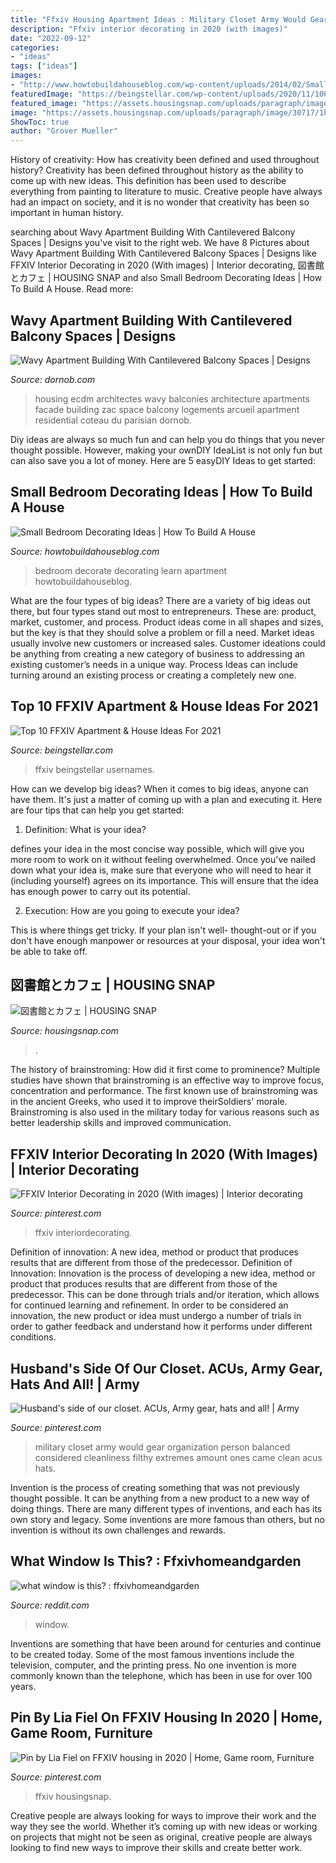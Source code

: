 ```yaml
---
title: "Ffxiv Housing Apartment Ideas : Military Closet Army Would Gear Organization Person Balanced Considered Cleanliness Filthy Extremes Amount Ones Came Clean Acus Hats"
description: "Ffxiv interior decorating in 2020 (with images)"
date: "2022-09-12"
categories:
- "ideas"
tags: ["ideas"]
images:
- "http://www.howtobuildahouseblog.com/wp-content/uploads/2014/02/Small-Bedroom-881x1024.jpg"
featuredImage: "https://beingstellar.com/wp-content/uploads/2020/11/106002537_110475893928971_1643827631327453826_n.jpg"
featured_image: "https://assets.housingsnap.com/uploads/paragraph/image/30717/1b3eab26aed2412c39c6e24f8653bd4f_watermark.jpg"
image: "https://assets.housingsnap.com/uploads/paragraph/image/30717/1b3eab26aed2412c39c6e24f8653bd4f_watermark.jpg"
ShowToc: true
author: "Grover Mueller"
---
```



History of creativity: How has creativity been defined and used throughout history?
Creativity has been defined throughout history as the ability to come up with new ideas. This definition has been used to describe everything from painting to literature to music. Creative people have always had an impact on society, and it is no wonder that creativity has been so important in human history.

	

		
searching about Wavy Apartment Building With Cantilevered Balcony Spaces | Designs you've visit to the right web. We have 8 Pictures about Wavy Apartment Building With Cantilevered Balcony Spaces | Designs like FFXIV Interior Decorating in 2020 (With images) | Interior decorating, 図書館とカフェ | HOUSING SNAP and also Small Bedroom Decorating Ideas | How To Build A House. Read more:
		
    
## Wavy Apartment Building With Cantilevered Balcony Spaces | Designs

<img loading=lazy src="https://dornob.com/wp-content/uploads/2014/10/62.jpg" onerror="this.onerror=null;this.src='https://tse4.mm.bing.net/th?id=OIP.O_F_gGQPbcHO8xoko-BXQQAAAA&amp;pid=15.1';" alt="Wavy Apartment Building With Cantilevered Balcony Spaces | Designs">

_Source: dornob.com_

>housing ecdm architectes wavy balconies architecture apartments facade building zac space balcony logements arcueil apartment residential coteau du parisian dornob. 

	

Diy ideas are always so much fun and can help you do things that you never thought possible. However, making your ownDIY IdeaList is not only fun but can also save you a lot of money. Here are 5 easyDIY Ideas to get started: 

    
## Small Bedroom Decorating Ideas | How To Build A House

<img loading=lazy src="http://www.howtobuildahouseblog.com/wp-content/uploads/2014/02/Small-Bedroom-881x1024.jpg" onerror="this.onerror=null;this.src='https://tse4.mm.bing.net/th?id=OIP.tmu6zz3wXml8yfxEaLsXZwHaIm&amp;pid=15.1';" alt="Small Bedroom Decorating Ideas | How To Build A House">

_Source: howtobuildahouseblog.com_

>bedroom decorate decorating learn apartment howtobuildahouseblog. 

	

What are the four types of big ideas?
There are a variety of big ideas out there, but four types stand out most to entrepreneurs. These are: product, market, customer, and process. Product ideas come in all shapes and sizes, but the key is that they should solve a problem or fill a need. Market ideas usually involve new customers or increased sales. Customer ideations could be anything from creating a new category of business to addressing an existing customer’s needs in a unique way. Process Ideas can include turning around an existing process or creating a completely new one.

    
## Top 10 FFXIV Apartment &amp; House Ideas For 2021

<img loading=lazy src="https://beingstellar.com/wp-content/uploads/2020/11/106002537_110475893928971_1643827631327453826_n.jpg" onerror="this.onerror=null;this.src='https://tse1.mm.bing.net/th?id=OIP.fV_vbJCNijstf3DfGW7TtwHaEK&amp;pid=15.1';" alt="Top 10 FFXIV Apartment &amp; House Ideas For 2021">

_Source: beingstellar.com_

>ffxiv beingstellar usernames. 

	

How can we develop big ideas?
When it comes to big ideas, anyone can have them. It's just a matter of coming up with a plan and executing it. Here are four tips that can help you get started:
1. Definition: What is your idea?

 defines your idea in the most concise way possible, which will give you more room to work on it without feeling overwhelmed. Once you've nailed down what your idea is, make sure that everyone who will need to hear it (including yourself) agrees on its importance. This will ensure that the idea has enough power to carry out its potential.

2. Execution: How are you going to execute your idea?

This is where things get tricky. If your plan isn't well- thought-out or if you don't have enough manpower or resources at your disposal, your idea won't be able to take off.

    
## 図書館とカフェ | HOUSING SNAP

<img loading=lazy src="https://assets.housingsnap.com/uploads/paragraph/image/30717/1b3eab26aed2412c39c6e24f8653bd4f_watermark.jpg" onerror="this.onerror=null;this.src='https://tse1.mm.bing.net/th?id=OIP.T4N2LwkuLpKuUBfMnajQpAHaD7&amp;pid=15.1';" alt="図書館とカフェ | HOUSING SNAP">

_Source: housingsnap.com_

>. 

	

The history of brainstroming: How did it first come to prominence?
Multiple studies have shown that brainstroming is an effective way to improve focus, concentration and performance. The first known use of brainstroming was in the ancient Greeks, who used it to improve theirSoldiers' morale. Brainstroming is also used in the military today for various reasons such as better leadership skills and improved communication.

    
## FFXIV Interior Decorating In 2020 (With Images) | Interior Decorating

<img loading=lazy src="https://i.pinimg.com/736x/08/6f/95/086f95a7cfbc5e5e6bdc2a1d6ddbd5cc.jpg" onerror="this.onerror=null;this.src='https://tse3.mm.bing.net/th?id=OIP.xtN94tCqp9ScbhX-laXgQQHaEK&amp;pid=15.1';" alt="FFXIV Interior Decorating in 2020 (With images) | Interior decorating">

_Source: pinterest.com_

>ffxiv interiordecorating. 

	

Definition of innovation: A new idea, method or product that produces results that are different from those of the predecessor.
Definition of Innovation: 
Innovation is the process of developing a new idea, method or product that produces results that are different from those of the predecessor. This can be done through trials and/or iteration, which allows for continued learning and refinement. In order to be considered an innovation, the new product or idea must undergo a number of trials in order to gather feedback and understand how it performs under different conditions.

    
## Husband&#039;s Side Of Our Closet. ACUs, Army Gear, Hats And All! | Army

<img loading=lazy src="https://i.pinimg.com/736x/aa/5a/21/aa5a217ce6833d3f01fcaea6d3d1ef7d--big-closets-the-closet.jpg" onerror="this.onerror=null;this.src='https://tse4.mm.bing.net/th?id=OIP.kdFZyUGfsOCkwaUZmjpQmQHaJ3&amp;pid=15.1';" alt="Husband&#039;s side of our closet. ACUs, Army gear, hats and all! | Army">

_Source: pinterest.com_

>military closet army would gear organization person balanced considered cleanliness filthy extremes amount ones came clean acus hats. 

	

Invention is the process of creating something that was not previously thought possible. It can be anything from a new product to a new way of doing things. There are many different types of inventions, and each has its own story and legacy. Some inventions are more famous than others, but no invention is without its own challenges and rewards.

    
## What Window Is This? : Ffxivhomeandgarden

<img loading=lazy src="https://external-preview.redd.it/V0Dp0Fj-PNjAMVOPu1NblH4L11dGJEprZbkWlSSgMNs.jpg?auto=webp&amp;s=0008ab1741dd168ff59ca935987cad1adb25c3e8" onerror="this.onerror=null;this.src='https://tse1.mm.bing.net/th?id=OIP.JVknV9Nj3gpiZ6Zd_WjKTgHaDv&amp;pid=15.1';" alt="what window is this? : ffxivhomeandgarden">

_Source: reddit.com_

>window. 

	

Inventions are something that have been around for centuries and continue to be created today. Some of the most famous inventions include the television, computer, and the printing press. No one invention is more commonly known than the telephone, which has been in use for over 100 years.

    
## Pin By Lia Fiel On FFXIV Housing In 2020 | Home, Game Room, Furniture

<img loading=lazy src="https://i.pinimg.com/736x/45/b9/56/45b9564007fc918b0a4d59b1612b5f70.jpg" onerror="this.onerror=null;this.src='https://tse1.mm.bing.net/th?id=OIP.yUBYUuUIeHEzdxS3uxug4QHaEO&amp;pid=15.1';" alt="Pin by Lia Fiel on FFXIV housing in 2020 | Home, Game room, Furniture">

_Source: pinterest.com_

>ffxiv housingsnap. 

	

Creative people are always looking for ways to improve their work and the way they see the world. Whether it’s coming up with new ideas or working on projects that might not be seen as original, creative people are always looking to find new ways to improve their skills and create better work.

